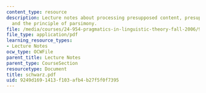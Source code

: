 ```yaml
---
content_type: resource
description: Lecture notes about processing presupposed content, presuppositions,
  and the principle of parsimony.
file: /media/courses/24-954-pragmatics-in-linguistic-theory-fall-2006/9249d1691413f103afb4b27f5f0f7395_schwarz.pdf
file_type: application/pdf
learning_resource_types:
- Lecture Notes
ocw_type: OCWFile
parent_title: Lecture Notes
parent_type: CourseSection
resourcetype: Document
title: schwarz.pdf
uid: 9249d169-1413-f103-afb4-b27f5f0f7395
---
```

